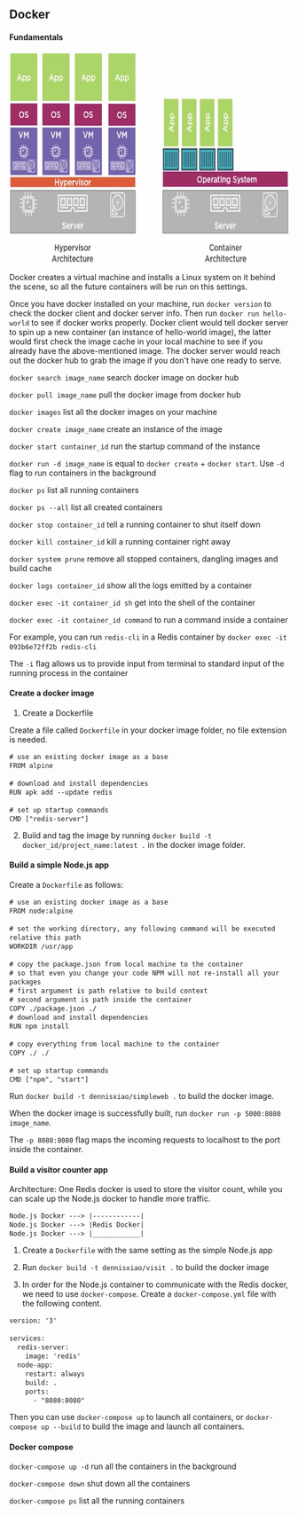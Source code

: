 ## Docker

#### Fundamentals

<img src="./images/docker.jpg" width="640" height="380" alt="docker vs hypervisor">

Docker creates a virtual machine and installs a Linux system on it behind the scene, so all the future containers will be run on this settings.

Once you have docker installed on your machine, run `docker version` to check the docker client and docker server info. Then run `docker run hello-world` to see if docker works properly. Docker client would tell docker server to spin up a new container (an instance of hello-world image), the latter would first check the image cache in your local machine to see if you already have the above-mentioned image. The docker server would reach out the docker hub to grab the image if you don't have one ready to serve.

`docker search image_name` search docker image on docker hub

`docker pull image_name` pull the docker image from docker hub

`docker images` list all the docker images on your machine

`docker create image_name` create an instance of the image

`docker start container_id` run the startup command of the instance

`docker run -d image_name` is equal to `docker create` + `docker start`. Use `-d` flag to run containers in the background

`docker ps` list all running containers 

`docker ps --all` list all created containers

`docker stop container_id` tell a running container to shut itself down

`docker kill container_id` kill a running container right away

`docker system prune` remove all stopped containers, dangling images and build cache

`docker logs container_id` show all the logs emitted by a container

`docker exec -it container_id sh` get into the shell of the container

`docker exec -it container_id command` to run a command inside a container

For example, you can run `redis-cli` in a Redis container by `docker exec -it 093b6e72ff2b redis-cli`

The `-i` flag allows us to provide input from terminal to standard input of the running process in the container

#### Create a docker image

1. Create a Dockerfile

Create a file called `Dockerfile` in your docker image folder, no file extension is needed.

```
# use an existing docker image as a base
FROM alpine

# download and install dependencies
RUN apk add --update redis

# set up startup commands
CMD ["redis-server"]
```

2. Build and tag the image by running `docker build -t docker_id/project_name:latest .` in the docker image folder.

#### Build a simple Node.js app

Create a `Dockerfile` as follows:

```
# use an existing docker image as a base
FROM node:alpine

# set the working directory, any following command will be executed relative this path
WORKDIR /usr/app

# copy the package.json from local machine to the container
# so that even you change your code NPM will not re-install all your packages
# first argument is path relative to build context
# second argument is path inside the container
COPY ./package.json ./
# download and install dependencies
RUN npm install

# copy everything from local machine to the container
COPY ./ ./

# set up startup commands
CMD ["npm", "start"]
```

Run `docker build -t dennisxiao/simpleweb .` to build the docker image.

When the docker image is successfully built, run `docker run -p 5000:8080 image_name`.

The `-p 8080:8080` flag maps the incoming requests to localhost to the port inside the container.

#### Build a visitor counter app

Architecture: One Redis docker is used to store the visitor count, while you can scale up the Node.js docker to handle more traffic.

```
Node.js Docker ---> |------------|
Node.js Docker ---> |Redis Docker|
Node.js Docker ---> |____________|
```

1. Create a `Dockerfile` with the same setting as the simple Node.js app

2. Run `docker build -t dennisxiao/visit .` to build the docker image

3. In order for the Node.js container to communicate with the Redis docker, we need to use `docker-compose`. Create a `docker-compose.yml` file with the following content.

```
version: '3'

services: 
  redis-server:
    image: 'redis'
  node-app:
    restart: always
    build: .
    ports:
      - "8080:8080"
```

Then you can use `docker-compose up` to launch all containers, or `docker-compose up --build` to build the image and launch all containers.

#### Docker compose

`docker-compose up -d` run all the containers in the background

`docker-compose down` shut down all the containers

`docker-compose ps` list all the running containers
